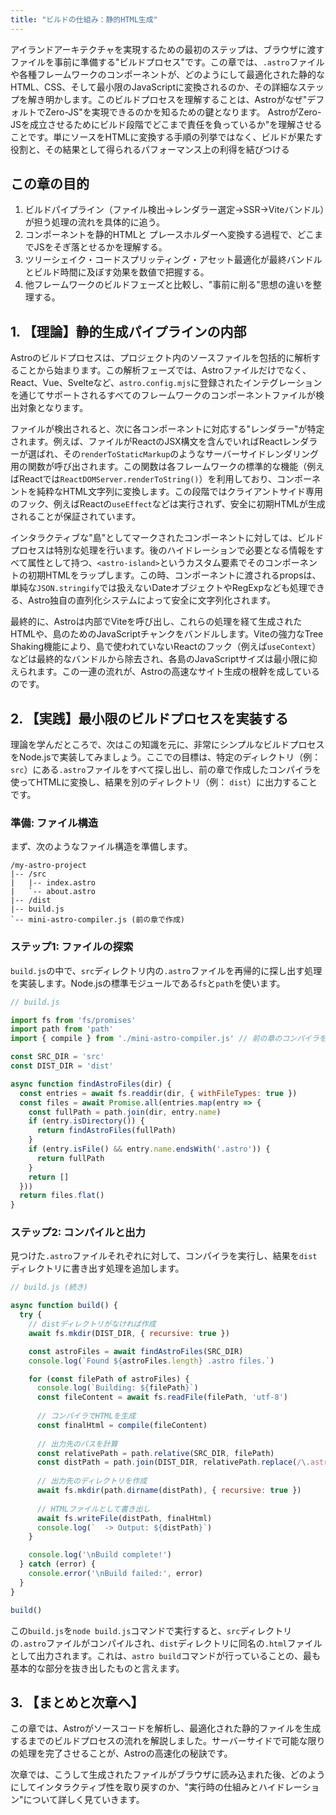 ```yaml
---
title: "ビルドの仕組み：静的HTML生成"
---
```


アイランドアーキテクチャを実現するための最初のステップは、ブラウザに渡すファイルを事前に準備する"ビルドプロセス"です。この章では、`.astro`ファイルや各種フレームワークのコンポーネントが、どのようにして最適化された静的なHTML、CSS、そして最小限のJavaScriptに変換されるのか、その詳細なステップを解き明かします。このビルドプロセスを理解することは、Astroがなぜ"デフォルトでZero-JS"を実現できるのかを知るための鍵となります。
AstroがZero-JSを成立させるためにビルド段階でどこまで責任を負っているか"を理解させることです。単にソースをHTMLに変換する手順の列挙ではなく、ビルドが果たす役割と、その結果として得られるパフォーマンス上の利得を結びつける

## この章の目的
1. ビルドパイプライン（ファイル検出→レンダラー選定→SSR→Viteバンドル）が担う処理の流れを具体的に追う。
2. コンポーネントを静的HTMLと <astro-island> プレースホルダーへ変換する過程で、どこまでJSをそぎ落とせるかを理解する。
3. ツリーシェイク・コードスプリッティング・アセット最適化が最終バンドルとビルド時間に及ぼす効果を数値で把握する。
4. 他フレームワークのビルドフェーズと比較し、"事前に削る"思想の違いを整理する。

## 1. 【理論】静的生成パイプラインの内部

Astroのビルドプロセスは、プロジェクト内のソースファイルを包括的に解析することから始まります。この解析フェーズでは、Astroファイルだけでなく、React、Vue、Svelteなど、`astro.config.mjs`に登録されたインテグレーションを通じてサポートされるすべてのフレームワークのコンポーネントファイルが検出対象となります。

ファイルが検出されると、次に各コンポーネントに対応する"レンダラー"が特定されます。例えば、ファイルがReactのJSX構文を含んでいればReactレンダラーが選ばれ、その`renderToStaticMarkup`のようなサーバーサイドレンダリング用の関数が呼び出されます。この関数は各フレームワークの標準的な機能（例えばReactでは`ReactDOMServer.renderToString()`）を利用しており、コンポーネントを純粋なHTML文字列に変換します。この段階ではクライアントサイド専用のフック、例えばReactの`useEffect`などは実行されず、安全に初期HTMLが生成されることが保証されています。

インタラクティブな"島"としてマークされたコンポーネントに対しては、ビルドプロセスは特別な処理を行います。後のハイドレーションで必要となる情報をすべて属性として持つ、`<astro-island>`というカスタム要素でそのコンポーネントの初期HTMLをラップします。この時、コンポーネントに渡されるpropsは、単純な`JSON.stringify`では扱えないDateオブジェクトやRegExpなども処理できる、Astro独自の直列化システムによって安全に文字列化されます。

最終的に、Astroは内部でViteを呼び出し、これらの処理を経て生成されたHTMLや、島のためのJavaScriptチャンクをバンドルします。Viteの強力なTree Shaking機能により、島で使われていないReactのフック（例えば`useContext`）などは最終的なバンドルから除去され、各島のJavaScriptサイズは最小限に抑えられます。この一連の流れが、Astroの高速なサイト生成の根幹を成しているのです。

## 2. 【実践】最小限のビルドプロセスを実装する

理論を学んだところで、次はこの知識を元に、非常にシンプルなビルドプロセスをNode.jsで実装してみましょう。ここでの目標は、特定のディレクトリ（例： `src`）にある`.astro`ファイルをすべて探し出し、前の章で作成したコンパイラを使ってHTMLに変換し、結果を別のディレクトリ（例： `dist`）に出力することです。

### 準備: ファイル構造

まず、次のようなファイル構造を準備します。

```
/my-astro-project
|-- /src
|   |-- index.astro
|   `-- about.astro
|-- /dist
|-- build.js
`-- mini-astro-compiler.js (前の章で作成)
```

### ステップ1: ファイルの探索

`build.js`の中で、`src`ディレクトリ内の`.astro`ファイルを再帰的に探し出す処理を実装します。Node.jsの標準モジュールである`fs`と`path`を使います。

```javascript
// build.js

import fs from 'fs/promises'
import path from 'path'
import { compile } from './mini-astro-compiler.js' // 前の章のコンパイラをインポート

const SRC_DIR = 'src'
const DIST_DIR = 'dist'

async function findAstroFiles(dir) {
  const entries = await fs.readdir(dir, { withFileTypes: true })
  const files = await Promise.all(entries.map(entry => {
    const fullPath = path.join(dir, entry.name)
    if (entry.isDirectory()) {
      return findAstroFiles(fullPath)
    }
    if (entry.isFile() && entry.name.endsWith('.astro')) {
      return fullPath
    }
    return []
  }))
  return files.flat()
}
```

### ステップ2: コンパイルと出力

見つけた`.astro`ファイルそれぞれに対して、コンパイラを実行し、結果を`dist`ディレクトリに書き出す処理を追加します。

```javascript
// build.js (続き)

async function build() {
  try {
    // distディレクトリがなければ作成
    await fs.mkdir(DIST_DIR, { recursive: true })

    const astroFiles = await findAstroFiles(SRC_DIR)
    console.log(`Found ${astroFiles.length} .astro files.`)

    for (const filePath of astroFiles) {
      console.log(`Building: ${filePath}`)
      const fileContent = await fs.readFile(filePath, 'utf-8')
      
      // コンパイラでHTMLを生成
      const finalHtml = compile(fileContent)
      
      // 出力先のパスを計算
      const relativePath = path.relative(SRC_DIR, filePath)
      const distPath = path.join(DIST_DIR, relativePath.replace(/\.astro$/, '.html'))
      
      // 出力先のディレクトリを作成
      await fs.mkdir(path.dirname(distPath), { recursive: true })
      
      // HTMLファイルとして書き出し
      await fs.writeFile(distPath, finalHtml)
      console.log(`  -> Output: ${distPath}`)
    }

    console.log('\nBuild complete!')
  } catch (error) {
    console.error('\nBuild failed:', error)
  }
}

build()
```

この`build.js`を`node build.js`コマンドで実行すると、`src`ディレクトリの`.astro`ファイルがコンパイルされ、`dist`ディレクトリに同名の`.html`ファイルとして出力されます。これは、`astro build`コマンドが行っていることの、最も基本的な部分を抜き出したものと言えます。

## 3. 【まとめと次章へ】

この章では、Astroがソースコードを解析し、最適化された静的ファイルを生成するまでのビルドプロセスの流れを解説しました。サーバーサイドで可能な限りの処理を完了させることが、Astroの高速化の秘訣です。

次章では、こうして生成されたファイルがブラウザに読み込まれた後、どのようにしてインタラクティブ性を取り戻すのか、"実行時の仕組みとハイドレーション"について詳しく見ていきます。